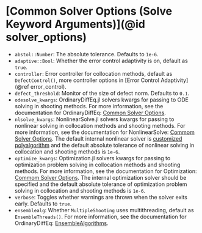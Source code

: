 # [Common Solver Options (Solve Keyword Arguments)](@id solver_options)

  - `abstol::Number`: The absolute tolerance. Defaults to `1e-6`.
  - `adaptive::Bool`: Whether the error control adaptivity is on, default as `true`.
  - `controller`: Error controller for collocation methods, default as `DefectControl()`, more controller options in [Error Control Adaptivity](@ref error_control).
  - `defect_threshold`: Monitor of the size of defect norm. Defaults to `0.1`.
  - `odesolve_kwargs`: OrdinaryDiffEq.jl solvers kwargs for passing to ODE solving in shooting methods. For more information, see the documentation for OrdinaryDiffEq: [Common Solver Options](https://docs.sciml.ai/DiffEqDocs/latest/basics/common_solver_opts/).
  - `nlsolve_kwargs`: NonlinearSolve.jl solvers kwargs for passing to nonlinear solving in collocation methods and shooting methods. For more information, see the documentation for NonlinearSolve: [Commom Solver Options](https://docs.sciml.ai/NonlinearSolve/stable/basics/solve/). The default internal nonlinear solver is [customized polyalgorithm](https://github.com/SciML/BoundaryValueDiffEq.jl/blob/master/lib/BoundaryValueDiffEqCore/src/default_nlsolve.jl) and the default absolute tolerance of nonlinear solving in collocation and shooting methods is `1e-6`.
  - `optimize_kwargs`: Optimization.jl solvers kwargs for passing to optimization problem solving in collocation methods and shooting methods. For more information, see the documentation for Optimization: [Commom Solver Options](https://docs.sciml.ai/Optimization/stable/API/solve/). The internal optimization solver should be specified and the default absolute tolerance of optimization problem solving in collocation and shooting methods is `1e-6`.
  - `verbose`:  Toggles whether warnings are thrown when the solver exits early. Defaults to `true`.
  - `ensemblealg`: Whether `MultipleShooting` uses multithreading, default as `EnsembleThreads()`. For more information, see the documentation for OrdinaryDiffEq: [EnsembleAlgorithms](https://docs.sciml.ai/DiffEqDocs/latest/features/ensemble/#EnsembleAlgorithms).
